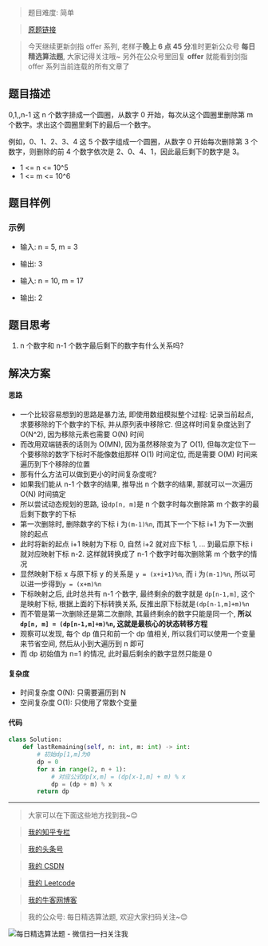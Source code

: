 > 题目难度: 简单

> [原题链接](https://leetcode-cn.com/problems/yuan-quan-zhong-zui-hou-sheng-xia-de-shu-zi-lcof/)

> 今天继续更新剑指 offer 系列, 老样子**晚上 6 点 45 分**准时更新公众号 **每日精选算法题**, 大家记得关注哦~ 另外在公众号里回复 **offer** 就能看到剑指 offer 系列当前连载的所有文章了

## 题目描述

0,1,,n-1 这 n 个数字排成一个圆圈，从数字 0 开始，每次从这个圆圈里删除第 m 个数字。求出这个圆圈里剩下的最后一个数字。

例如，0、1、2、3、4 这 5 个数字组成一个圆圈，从数字 0 开始每次删除第 3 个数字，则删除的前 4 个数字依次是 2、0、4、1，因此最后剩下的数字是 3。

- 1 <= n <= 10^5
- 1 <= m <= 10^6

## 题目样例

### 示例

- 输入: n = 5, m = 3
- 输出: 3

- 输入: n = 10, m = 17
- 输出: 2

## 题目思考

1. n 个数字和 n-1 个数字最后剩下的数字有什么关系吗?

## 解决方案

#### 思路

- 一个比较容易想到的思路是暴力法, 即使用数组模拟整个过程: 记录当前起点, 求要移除的下个数字的下标, 并从原列表中移除它. 但这样时间复杂度达到了 O(N^2), 因为移除元素也需要 O(N) 时间
- 而改用双端链表的话则为 O(MN), 因为虽然移除变为了 O(1), 但每次定位下一个要移除的数字下标时不能像数组那样 O(1) 时间定位, 而是需要 O(M) 时间来遍历到下个移除的位置
- 那有什么方法可以做到更小的时间复杂度呢?
- 如果我们能从 n-1 个数字的结果, 推导出 n 个数字的结果, 那就可以一次遍历 O(N) 时间搞定
- 所以尝试动态规划的思路, 设`dp[n, m]`是 n 个数字时每次删除第 m 个数字的最后剩下数字的下标
- 第一次删除时, 删除数字的下标 i 为`(m-1)%n`, 而其下一个下标 i+1 为下一次删除的起点
- 此时将新的起点 i+1 映射为下标 0, 自然 i+2 就对应下标 1, ... 到最后原下标 i 就对应映射下标 n-2. 这样就转换成了 n-1 个数字时每次删除第 m 个数字的情况
- 显然映射下标 x 与原下标 y 的关系是 `y = (x+i+1)%n`, 而 i 为`(m-1)%n`, 所以可以进一步得到`y = (x+m)%n`
- 下标映射之后, 此时总共有 n-1 个数字, 最终剩余的数字就是 `dp[n-1,m]`, 这个是映射下标, 根据上面的下标转换关系, 反推出原下标就是`(dp[n-1,m]+m)%n`
- 而不管是第一次删除还是第二次删除, 其最终剩余的数字只能是同一个, **所以`dp[n, m] = (dp[n-1,m]+m)%n`, 这就是最核心的状态转移方程**
- 观察可以发现, 每个 dp 值只和前一个 dp 值相关, 所以我们可以使用一个变量来节省空间, 然后从小到大遍历到 n 即可
- 而 dp 初始值为 n=1 的情况, 此时最后剩余的数字显然只能是 0

#### 复杂度

- 时间复杂度 O(N): 只需要遍历到 N
- 空间复杂度 O(1): 只使用了常数个变量

#### 代码

```python
class Solution:
    def lastRemaining(self, n: int, m: int) -> int:
        # 初始dp[1,m]为0
        dp = 0
        for x in range(2, n + 1):
            # 对应公式dp[x,m] = (dp[x-1,m] + m) % x
            dp = (dp + m) % x
        return dp
```

---

> 大家可以在下面这些地方找到我~😊

> [我的知乎专栏](https://zhuanlan.zhihu.com/c_1242508721932464128)

> [我的头条号](https://www.toutiao.com/c/user/1090304683804520/#mid=1671643017345028)

> [我的 CSDN](https://me.csdn.net/zjulyx1993)

> [我的 Leetcode](https://leetcode-cn.com/u/suibianfahui/)

> [我的牛客网博客](https://blog.nowcoder.net/zjulyx)

> 我的公众号: 每日精选算法题, 欢迎大家扫码关注~😊

![每日精选算法题 - 微信扫一扫关注我](https://mmbiz.qpic.cn/mmbiz_jpg/1KjZicMlYPMgZWmoL4eYcs6UcfmvsetDWME2YJyaCp9oT9z3U573FWENBNhyOByxYI0epew6O37hiaOhdh90QeJg/640?wx_fmt=jpeg&tp=webp&wxfrom=5&wx_lazy=1&wx_co=1)

